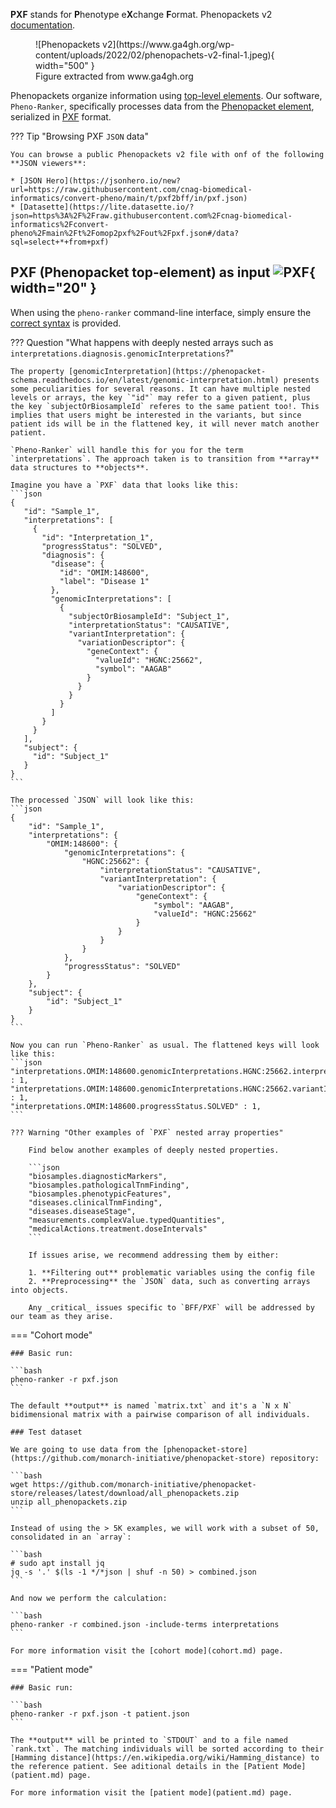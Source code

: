 **PXF** stands for **P**henotype e**X**change **F**ormat. Phenopackets v2 [documentation](https://phenopacket-schema.readthedocs.io/en/latest/basics.html).

<figure markdown>
   ![Phenopackets v2](https://www.ga4gh.org/wp-content/uploads/2022/02/phenopachets-v2-final-1.jpeg){ width="500" }
   <figcaption>Figure extracted from www.ga4gh.org</figcaption>
</figure>

Phenopackets organize information using [top-level elements](https://phenopacket-schema.readthedocs.io/en/latest/toplevel.html). Our software, `Pheno-Ranker`, specifically processes data from the [Phenopacket element](https://phenopacket-schema.readthedocs.io/en/latest/phenopacket.html), serialized in [PXF](http://phenopackets.org/) format.

??? Tip "Browsing PXF `JSON` data"

    You can browse a public Phenopackets v2 file with onf of the following **JSON viewers**:

    * [JSON Hero](https://jsonhero.io/new?url=https://raw.githubusercontent.com/cnag-biomedical-informatics/convert-pheno/main/t/pxf2bff/in/pxf.json)
    * [Datasette](https://lite.datasette.io/?json=https%3A%2F%2Fraw.githubusercontent.com%2Fcnag-biomedical-informatics%2Fconvert-pheno%2Fmain%2Ft%2Fomop2pxf%2Fout%2Fpxf.json#/data?sql=select+*+from+pxf)

## PXF (Phenopacket top-element) as input ![PXF](https://avatars.githubusercontent.com/u/17553567?s=280&v=4){ width="20" }

When using the `pheno-ranker` command-line interface, simply ensure the [correct syntax](https://github.com/cnag-biomedical-informatics/pheno-ranker#synopsis) is provided.

??? Question "What happens with deeply nested arrays such as `interpretations.diagnosis.genomicInterpretations`?"

    The property [genomicInterpretation](https://phenopacket-schema.readthedocs.io/en/latest/genomic-interpretation.html) presents some peculiarities for several reasons. It can have multiple nested levels or arrays, the key `"id"` may refer to a given patient, plus the key `subjectOrBiosampleId` referes to the same patient too!. This implies that users might be interested in the variants, but since patient ids will be in the flattened key, it will never match another patient.

    `Pheno-Ranker` will handle this for you for the term `interpretations`. The approach taken is to transition from **array** data structures to **objects**.

    Imagine you have a `PXF` data that looks like this:
    ```json
    {
       "id": "Sample_1",
       "interpretations": [
         {
           "id": "Interpretation_1",
           "progressStatus": "SOLVED",
           "diagnosis": {
             "disease": {
               "id": "OMIM:148600",
               "label": "Disease 1"
             },
             "genomicInterpretations": [
               {
                 "subjectOrBiosampleId": "Subject_1",
                 "interpretationStatus": "CAUSATIVE",
                 "variantInterpretation": {
                   "variationDescriptor": {
                     "geneContext": {
                       "valueId": "HGNC:25662",
                       "symbol": "AAGAB"
                     }
                   }
                 }
               }
             ]
           }
         }
       ],
       "subject": {
         "id": "Subject_1"
       }
    }
    ```
    
    The processed `JSON` will look like this:
    ```json
    {
        "id": "Sample_1",
        "interpretations": {
            "OMIM:148600": {
                "genomicInterpretations": {
                    "HGNC:25662": {
                        "interpretationStatus": "CAUSATIVE",
                        "variantInterpretation": {
                            "variationDescriptor": {
                                "geneContext": {
                                    "symbol": "AAGAB",
                                    "valueId": "HGNC:25662"
                                }
                            }
                        }
                    }
                },
                "progressStatus": "SOLVED"
            }
        },
        "subject": {
            "id": "Subject_1"
        }
    }
    ```

    Now you can run `Pheno-Ranker` as usual. The flattened keys will look like this:
    ```json
    "interpretations.OMIM:148600.genomicInterpretations.HGNC:25662.interpretationStatus.CAUSATIVE" : 1,
    "interpretations.OMIM:148600.genomicInterpretations.HGNC:25662.variantInterpretation.variationDescriptor.geneContext.symbol.AAGAB" : 1,
    "interpretations.OMIM:148600.progressStatus.SOLVED" : 1,
    ```

    ??? Warning "Other examples of `PXF` nested array properties"

        Find below another examples of deeply nested properties.

        ```json
        "biosamples.diagnosticMarkers",
        "biosamples.pathologicalTnmFinding",
        "biosamples.phenotypicFeatures",
        "diseases.clinicalTnmFinding",
        "diseases.diseaseStage",
        "measurements.complexValue.typedQuantities",
        "medicalActions.treatment.doseIntervals"
        ```

		If issues arise, we recommend addressing them by either:  
 
        1. **Filtering out** problematic variables using the config file
        2. **Preprocessing** the `JSON` data, such as converting arrays into objects.

        Any _critical_ issues specific to `BFF/PXF` will be addressed by our team as they arise.

=== "Cohort mode"

    ### Basic run:

    ```bash
    pheno-ranker -r pxf.json
    ```

    The default **output** is named `matrix.txt` and it's a `N x N` bidimensional matrix with a pairwise comparison of all individuals.

    ### Test dataset

    We are going to use data from the [phenopacket-store](https://github.com/monarch-initiative/phenopacket-store) repository:

    ```bash
    wget https://github.com/monarch-initiative/phenopacket-store/releases/latest/download/all_phenopackets.zip
    unzip all_phenopackets.zip
    ```

    Instead of using the > 5K examples, we will work with a subset of 50, consolidated in an `array`:

    ```bash
    # sudo apt install jq 
    jq -s '.' $(ls -1 */*json | shuf -n 50) > combined.json
    ```

    And now we perform the calculation:

    ```bash
    pheno-ranker -r combined.json -include-terms interpretations
    ```

    For more information visit the [cohort mode](cohort.md) page.

=== "Patient mode"

    ### Basic run:

    ```bash
    pheno-ranker -r pxf.json -t patient.json
    ```

    The **output** will be printed to `STDOUT` and to a file named `rank.txt`. The matching individuals will be sorted according to their [Hamming distance](https://en.wikipedia.org/wiki/Hamming_distance) to the reference patient. See aditional details in the [Patient Mode](patient.md) page.

    For more information visit the [patient mode](patient.md) page.


